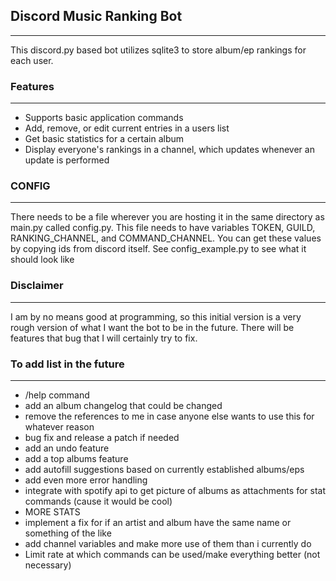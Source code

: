 ## Discord Music Ranking Bot

---

This discord.py based bot utilizes sqlite3 to store album/ep rankings for each user.

### Features

---

* Supports basic application commands
* Add, remove, or edit current entries in a users list
* Get basic statistics for a certain album
* Display everyone's rankings in a channel, which updates whenever an update is performed

### CONFIG

---

There needs to be a file wherever you are hosting it in the same directory as main.py called config.py. This file needs to have variables TOKEN, GUILD, RANKING_CHANNEL, and COMMAND_CHANNEL. You can get these values by copying ids from discord itself. See config_example.py to see what it should look like

### Disclaimer

---

I am by no means good at programming, so this initial version is a very rough version of what I want the bot to be in the future. There will be features that bug that I will certainly try to fix. 

### To add list in the future

---

* /help command
* add an album changelog that could be changed
* remove the references to me in case anyone else wants to use this for whatever reason
* bug fix and release a patch if needed
* add an undo feature
* add a top albums feature
* add autofill suggestions based on currently established albums/eps
* add even more error handling
* integrate with spotify api to get picture of albums as attachments for stat commands (cause it would be cool)
* MORE STATS
* implement a fix for if an artist and album have the same name or something of the like
* add channel variables and make more use of them than i currently do
* Limit rate at which commands can be used/make everything better (not necessary)